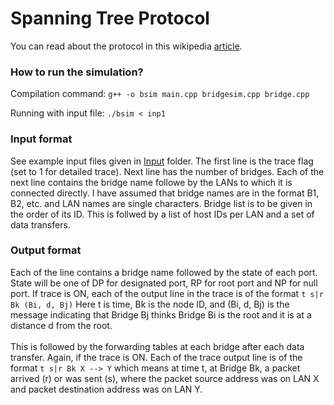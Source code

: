 # Spanning Tree Protocol
You can read about the protocol in this wikipedia [article](https://en.wikipedia.org/wiki/Spanning_Tree_Protocol).


### How to run the simulation?
Compilation command:
`g++ -o bsim main.cpp bridgesim.cpp bridge.cpp`

Running with input file:
`./bsim < inp1`

### Input format
See example input files given in [Input](./Input/) folder.
The first line is the trace flag (set to 1 for detailed trace). Next line has the number of bridges. Each of the next line contains the bridge name followe by the LANs to which it is connected directly. I have assumed that bridge names are in the format B1, B2, etc. and LAN names are single characters. Bridge list is to be given in the order of its ID.
This is follwed by a list of host IDs per LAN and a set of data transfers.


### Output format
Each of the line contains a bridge name followed by the state of each port. State will be one of DP for designated port, RP for root port and NP for null port. If trace is ON, each of the output line in the trace is of the format `t s|r Bk (Bi, d, Bj)` Here t is time, Bk is the node ID, and (Bi, d, Bj) is the message indicating that Bridge Bj thinks Bridge Bi is the root and it is at a
distance d from the root.<br><br> This is followed by the forwarding tables at each bridge after each data transfer. Again, if the trace is ON. Each of the trace output line is of the format 
`t s|r Bk X --> Y` which means at time t, at Bridge Bk, a packet arrived (r) or was sent (s), where the packet source address was on LAN X and packet destination address was on LAN Y.
